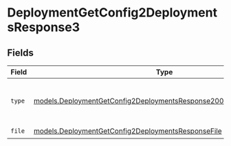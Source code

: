 # DeploymentGetConfig2DeploymentsResponse3


## Fields

| Field                                                                                                                                              | Type                                                                                                                                               | Required                                                                                                                                           | Description                                                                                                                                        |
| -------------------------------------------------------------------------------------------------------------------------------------------------- | -------------------------------------------------------------------------------------------------------------------------------------------------- | -------------------------------------------------------------------------------------------------------------------------------------------------- | -------------------------------------------------------------------------------------------------------------------------------------------------- |
| `type`                                                                                                                                             | [models.DeploymentGetConfig2DeploymentsResponse200ApplicationJSONType](../models/deploymentgetconfig2deploymentsresponse200applicationjsontype.md) | :heavy_check_mark:                                                                                                                                 | The type of the content part. Always `file`.                                                                                                       |
| `file`                                                                                                                                             | [models.DeploymentGetConfig2DeploymentsResponseFile](../models/deploymentgetconfig2deploymentsresponsefile.md)                                     | :heavy_check_mark:                                                                                                                                 | N/A                                                                                                                                                |